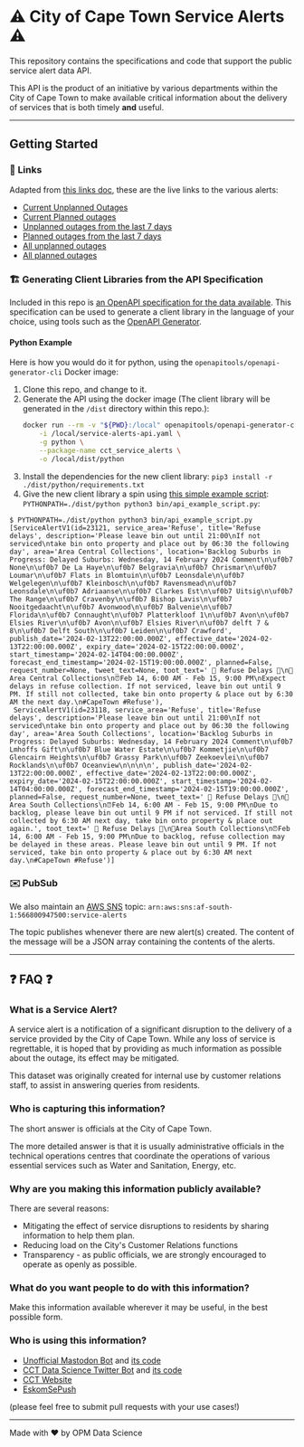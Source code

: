 # ⚠️ City of Cape Town Service Alerts ⚠️
This repository contains the specifications and code that support the public service alert data API. 

This API is the product of an initiative by various departments within the City of Cape Town to make available critical
information about the delivery of services that is both timely **and** useful.

---

## Getting Started

### 🔗 Links
Adapted from [this links doc](https://gist.github.com/Gordonei/947ff2ae93b8a7983594244053724161), these are the live 
links to the various alerts:
* [Current Unplanned Outages](https://service-alerts.cct-datascience.xyz/v1.2/service-alerts/current/unplanned)
* [Current Planned outages](https://service-alerts.cct-datascience.xyz/v1.2/service-alerts/current/planned)
* [Unplanned outages from the last 7 days](https://service-alerts.cct-datascience.xyz/v1.2/service-alerts/7days/unplanned)
* [Planned outages from the last 7 days](https://service-alerts.cct-datascience.xyz/v1.2/service-alerts/7days/planned)
* [All unplanned outages](https://service-alerts.cct-datascience.xyz/v1.2/service-alerts/all/unplanned)
* [All planned outages](https://service-alerts.cct-datascience.xyz/v1.2/service-alerts/all/planned)

### 🏗️ Generating Client Libraries from the API Specification

Included in this repo is [an OpenAPI specification for the data available](./service-alerts-api.yaml). This specification
can be used to generate a client library in the language of your choice, using tools such as the [OpenAPI Generator](https://github.com/OpenAPITools/openapi-generator).

#### Python Example

Here is how you would do it for python, using the `openapitools/openapi-generator-cli` Docker image:

1. Clone this repo, and change to it.
2. Generate the API using the docker image (The client library will be generated in the `/dist` directory within this repo.):
    ```bash
    docker run --rm -v "${PWD}:/local" openapitools/openapi-generator-cli generate \
        -i /local/service-alerts-api.yaml \
        -g python \
        --package-name cct_service_alerts \
        -o /local/dist/python
    ```
3. Install the dependencies for the new client library: `pip3 install -r ./dist/python/requirements.txt`
4. Give the new client library a spin using [this simple example script](./bin/api_example_script.py): `PYTHONPATH=./dist/python python3 bin/api_example_script.py`:
```
$ PYTHONPATH=./dist/python python3 bin/api_example_script.py
[ServiceAlertV1(id=23121, service_area='Refuse', title='Refuse delays', description='Please leave bin out until 21:00\nIf not serviced\ntake bin onto property and place out by 06:30 the following day', area='Area Central Collections', location='Backlog Suburbs in Progress: Delayed Suburbs: Wednesday, 14 February 2024 Comment\n\uf0b7 None\n\uf0b7 De La Haye\n\uf0b7 Belgravia\n\uf0b7 Chrismar\n\uf0b7 Loumar\n\uf0b7 Flats in Blomtuin\n\uf0b7 Leonsdale\n\uf0b7 Welgelegen\n\uf0b7 Kleinbosch\n\uf0b7 Ravensmead\n\uf0b7 Leonsdale\n\uf0b7 Adriaanse\n\uf0b7 Clarkes Est\n\uf0b7 Uitsig\n\uf0b7 The Range\n\uf0b7 Cravenby\n\uf0b7 Bishop Lavis\n\uf0b7 Nooitgedaacht\n\uf0b7 Avonwood\n\uf0b7 Balvenie\n\uf0b7 Florida\n\uf0b7 Connaught\n\uf0b7 Platterkloof 1\n\uf0b7 Avon\n\uf0b7 Elsies River\n\uf0b7 Avon\n\uf0b7 Elsies River\n\uf0b7 delft 7 & 8\n\uf0b7 Delft South\n\uf0b7 Leiden\n\uf0b7 Crawford', publish_date='2024-02-13T22:00:00.000Z', effective_date='2024-02-13T22:00:00.000Z', expiry_date='2024-02-15T22:00:00.000Z', start_timestamp='2024-02-14T04:00:00.000Z', forecast_end_timestamp='2024-02-15T19:00:00.000Z', planned=False, request_number=None, tweet_text=None, toot_text=' 🚮 Refuse Delays 🚮\n📍Area Central Collections\n⏰Feb 14, 6:00 AM - Feb 15, 9:00 PM\nExpect delays in refuse collection. If not serviced, leave bin out until 9 PM. If still not collected, take bin onto property & place out by 6:30 AM the next day.\n#CapeTown #Refuse'),
 ServiceAlertV1(id=23118, service_area='Refuse', title='Refuse delays', description='Please leave bin out until 21:00\nIf not serviced\ntake bin onto property and place out by 06:30 the following day', area='Area South Collections', location='Backlog Suburbs in Progress: Delayed Suburbs: Wednesday, 14 February 2024 Comment\n\uf0b7 Lmhoffs Gift\n\uf0b7 Blue Water Estate\n\uf0b7 Kommetjie\n\uf0b7 Glencairn Heights\n\uf0b7 Grassy Park\n\uf0b7 Zeekoevlei\n\uf0b7 Rocklands\n\uf0b7 Oceanview\n\n\n\n', publish_date='2024-02-13T22:00:00.000Z', effective_date='2024-02-13T22:00:00.000Z', expiry_date='2024-02-15T22:00:00.000Z', start_timestamp='2024-02-14T04:00:00.000Z', forecast_end_timestamp='2024-02-15T19:00:00.000Z', planned=False, request_number=None, tweet_text=' 🚮 Refuse Delays 🚮\n📍Area South Collections\n⏰Feb 14, 6:00 AM - Feb 15, 9:00 PM\nDue to backlog, please leave bin out until 9 PM if not serviced. If still not collected by 6:30 AM next day, take bin onto property & place out again.', toot_text=' 🚮 Refuse Delays 🚮\n📍Area South Collections\n⏰Feb 14, 6:00 AM - Feb 15, 9:00 PM\nDue to backlog, refuse collection may be delayed in these areas. Please leave bin out until 9 PM. If not serviced, take bin onto property & place out by 6:30 AM next day.\n#CapeTown #Refuse')]
```

### ✉️ PubSub
We also maintain an [AWS SNS](https://aws.amazon.com/sns/) topic: `arn:aws:sns:af-south-1:566800947500:service-alerts`

The topic publishes whenever there are new alert(s) created. The content of the message will be a JSON array containing 
the contents of the alerts.

---

## ❓ FAQ ❓
### What is a Service Alert?
A service alert is a notification of a significant disruption to the delivery of a service provided by the City of Cape
Town. While any loss of service is regrettable, it is hoped that by providing as much information as possible about the
outage, its effect may be mitigated.

This dataset was originally created for internal use by customer relations staff, to assist in answering queries from
residents.

### Who is capturing this information?
The short answer is officials at the City of Cape Town. 

The more detailed answer is that it is usually administrative officials in the technical operations centres that 
coordinate the operations of various essential services such as Water and Sanitation, Energy, etc.

### Why are you making this information publicly available?
There are several reasons:
* Mitigating the effect of service disruptions to residents by sharing information to help them plan.
* Reducing load on the City's Customer Relations functions
* Transparency - as public officials, we are strongly encouraged to operate as openly as possible.

### What do you want people to do with this information?
Make this information available wherever it may be useful, in the best possible form.

### Who is using this information?
* [Unofficial Mastodon Bot](https://botsin.space/@coct_service_alerts) and [its code](https://github.com/cityofcapetown/mastodon-bots)
* [CCT Data Science Twitter Bot](https://twitter.com/DataOpm) and [its code](https://github.com/cityofcapetown/twitter-bots)
* [CCT Website](https://www.capetown.gov.za/Pages/City-Alerts.aspx)
* [EskomSePush](https://esp.info)

(please feel free to submit pull requests with your use cases!)

---

Made with ❤️ by OPM Data Science
